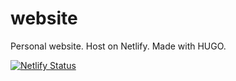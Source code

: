 # website

Personal website. Host on Netlify. Made with HUGO. 

[![Netlify Status](https://api.netlify.com/api/v1/badges/f82c68db-f5d1-482c-974c-322dbefce53d/deploy-status)](https://app.netlify.com/sites/ericw/deploys)

